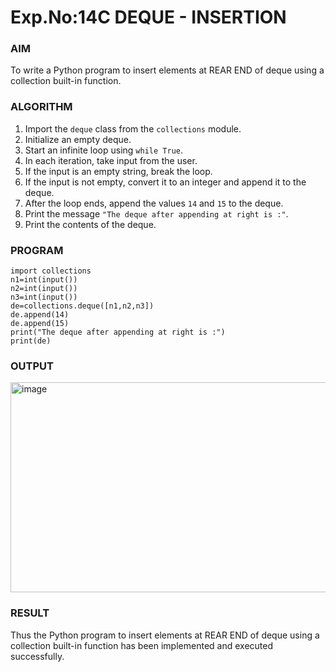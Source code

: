 # Exp.No:14C  DEQUE - INSERTION

### AIM  
To write a Python program to insert elements at REAR END of deque using a collection built-in function.


### ALGORITHM  

1. Import the `deque` class from the `collections` module.  
2. Initialize an empty deque.  
3. Start an infinite loop using `while True`.  
4. In each iteration, take input from the user.  
5. If the input is an empty string, break the loop.  
6. If the input is not empty, convert it to an integer and append it to the deque.  
7. After the loop ends, append the values `14` and `15` to the deque.  
8. Print the message `"The deque after appending at right is :"`.  
9. Print the contents of the deque.  

### PROGRAM  

```
import collections
n1=int(input())
n2=int(input())
n3=int(input())
de=collections.deque([n1,n2,n3])
de.append(14)
de.append(15)
print("The deque after appending at right is :")
print(de)
```

### OUTPUT
<img width="1207" height="336" alt="image" src="https://github.com/user-attachments/assets/3f46b433-d9c5-4d42-a67f-a7fe28059956" />

### RESULT
Thus the Python program to insert elements at REAR END of deque using a collection built-in function has been implemented and executed successfully.

